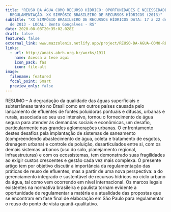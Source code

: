 ```yaml
---
title: "REUSO DA ÁGUA COMO RECURSO HÍDRICO: OPORTUNIDADES E NECESSIDADE DE
  REGULAMENTAÇÃO. XX SIMPÓSIO BRASILEIRO DE RECURSOS HÍDRICOS (2013)"
subtitle: "XX SIMPÓSIO BRASILEIRO DE RECURSOS HÍDRICOS DATA: 17 a 22 de novembro
  de 2013 - LOCAL: Bento Gonçalves - RS"
date: 2020-08-08T20:35:02.028Z
draft: false
featured: false
external_link: www.mazzolenis.netlify.app/project/REUSO-DA-ÁGUA-COMO-RECURSO-HÍDRICO:-OPORTUNIDADES-E-NECESSIDADE-DE-REGULAMENTAÇÃO.-XX-SIMPÓSIO-BRASILEIRO-DE-RECURSOS-HÍDRICOS-(2013)
links:
  - url: http://anais.abrh.org.br/works/1911
    name: Acessa a tese aqui
    icon_pack: fas
    icon: file-alt
image:
  filename: featured
  focal_point: Smart
  preview_only: false
---
```

RESUMO – A degradação da qualidade das águas superficiais e subterrâneas tanto no Brasil como em outros países causada pelo lançamento de efluentes de fontes poluidoras pontuais e difusas, urbanas e rurais, associada ao seu uso intensivo, tornou o fornecimento de água segura para atender às demandas sociais e econômicas, um desafio, particularmente nas grandes aglomerações urbanas. O enfrentamento destes desafios pela implantação de sistemas de saneamento (compreendendo abastecimento de água, coleta e tratamento de esgotos, drenagem urbana) e controle de poluição, desarticulados entre si, com os demais sistemas urbanos (uso do solo, planejamento regional, infraestruturas) e com os ecossistemas, tem demonstrado suas fragilidades ao exigir custos crescentes e gestão cada vez mais complexa. O presente artigo tem por objetivo discutir a importância da regulamentação das práticas de reuso de efluentes, mas a partir de uma nova perspectiva: a do gerenciamento integrado e sustentável de recursos hídricos no ciclo urbano da água, tal como vem ocorrendo em nível internacional. Os marcos legais existentes na normativa brasileira e paulista tornam evidente a oportunidade de regulamentar a matéria e a atualidade das propostas que se encontram em fase final de elaboração em São Paulo para regulamentar o reuso do ponto de vista quanti-qualitativo.